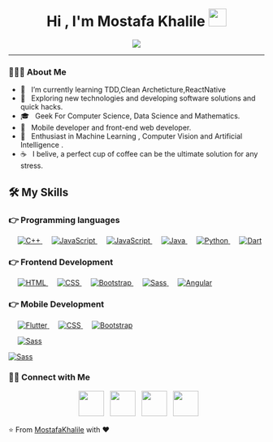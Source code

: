 # <h1 align="center">Hi , I'm Mostafa Khalile <img src="https://media.giphy.com/media/hvRJCLFzcasrR4ia7z/giphy.gif" width="35"></h1>
<p align="center">
  <a href="https://github.com/DenverCoder1/readme-typing-svg"><img src="https://readme-typing-svg.herokuapp.com?lines=Software+Mobile+Developer;DS%20|%20AI%20|%20ML%20Enthusiast;A%20Science%20Geek;Always%20learning%20new%20things&center=true&width=500&height=50"></a>
</p>
<hr/>


<h3> 👨🏻‍💻 About Me </h3>

- 🔭 &nbsp; I’m currently learning TDD,Clean Archeticture,ReactNative
- 🤔 &nbsp; Exploring new technologies and developing software solutions and quick hacks.
- 🎓 &nbsp; Geek For Computer Science, Data Science and Mathematics.
- 💼 &nbsp; Mobile developer and front-end web developer.
- 🌱 &nbsp; Enthusiast in Machine Learning , Computer Vision and Artificial Intelligence .
- ☕ &nbsp; I belive, a perfect cup of coffee can be the ultimate solution for any stress. 



## 🛠️ My Skills

### 👉 Programming languages

<p align="left"> 
  &emsp; 
  <a href="https://www.w3schools.com/cpp/" target="_blank"> 
    <img alt="C++" src="https://img.shields.io/badge/C%2B%2B-00599C?style=for-the-badge&logo=c%2B%2B&logoColor=white">
  </a> 
  &emsp;
  <a href="https://developer.mozilla.org/en-US/docs/Web/JavaScript" target="_blank"> 
     <img alt="JavaScript" src="https://img.shields.io/badge/JavaScript-F7DF1E?style=for-the-badge&logo=javascript&logoColor=black">
   </a>
   &emsp;
  <a href="https://developer.mozilla.org/en-US/docs/Web/JavaScript" target="_blank"> 
     <img alt="JavaScript" src="https://img.shields.io/badge/TypeScript-007ACC?style=for-the-badge&logo=typescript&logoColor=white">
   </a>
  &emsp;
  <a href="https://www.java.com" target="_blank"> 
    <img alt="Java" src="https://img.shields.io/badge/Java-ED8B00?style=for-the-badge&logo=java&logoColor=white">
  </a>
  &emsp;
   <a href="https://www.python.org" target="_blank">
    <img alt="Python" src="https://img.shields.io/badge/Python-14354C?style=for-the-badge&logo=python&logoColor=white">
  </a>
  &emsp;

  <a href="https://dart.dev/">
    <img alt="Dart" src="https://img.shields.io/badge/Dart-0175C2?style=for-the-badge&logo=dart&logoColor=white"/>
  </a>
  
</p>

### 👉 Frontend Development
<p align="left"> 
  &emsp; 
  <a href="https://www.w3.org/html/" target="_blank"> 
   <img alt="HTML" src="https://img.shields.io/badge/HTML-239120?style=for-the-badge&logo=html5&logoColor=white">
  </a>   
  &emsp;
  <a href="https://www.w3schools.com/css/" target="_blank">
    <img alt="CSS" src="https://img.shields.io/badge/CSS3-1572B6?style=for-the-badge&logo=css3&logoColor=white">
  </a> 
   &emsp;
  <a href="https://getbootstrap.com" target="_blank"> 
    <img alt="Bootstrap" src="https://img.shields.io/badge/Bootstrap-563D7C?style=for-the-badge&logo=bootstrap&logoColor=white"/>
  </a>
   &emsp;
  <a href="https://getbootstrap.com" target="_blank"> 
    <img alt="Sass" src="https://img.shields.io/badge/Sass-CC6699?style=for-the-badge&logo=sass&logoColor=white"/>
  </a>
   &emsp;
  <a href="#" target="_blank"> 
    <img alt="Angular" src="https://img.shields.io/badge/Angular-DD0031?style=for-the-badge&logo=angular&logoColor=white"/>
  </a>
</p>


### 👉 Mobile Development 

<p align="left"> 
  &emsp; 
  <a href="#" target="_blank"> 
   <img alt="Flutter" src="https://img.shields.io/badge/Flutter-02569B?style=for-the-badge&logo=flutter&logoColor=white">
  </a>   
  &emsp;
  <a href="#" target="_blank">
    <img alt="CSS" src="https://img.shields.io/badge/Android-3DDC84?style=for-the-badge&logo=android&logoColor=white">
  </a> 
   &emsp;
<a href="https://getbootstrap.com" target="_blank"> 
    <img alt="Bootstrap" src="https://img.shields.io/badge/iOS-000000?style=for-the-badge&logo=ios&logoColor=white"/>
  </a>
  </p>
  
 <section>
  <p>
  &emsp;
  <a href="https://getbootstrap.com" target="_blank"> 
    <img alt="Sass" src="https://github-readme-stats.vercel.app/api/top-langs/?username=MostafaKhalile&theme=blue-green"/>
  </a></p>
  <p>
  <a href="https://getbootstrap.com" target="_blank"> 
    <img alt="Sass" src="https://github-readme-stats.vercel.app/api?username=MostafaKhalile&theme=blue-green"/>
  </a>
  </p>
  </section>

<h3> 🤝🏻 Connect with Me </h3>

<p align="center">
&nbsp; <a href="https://twitter.com/Mostafa_khalile" target="_blank" rel="noopener noreferrer"><img src="https://img.icons8.com/plasticine/100/000000/twitter.png" width="50" /></a>  
&nbsp; <a href="https://www.instagram.com/mostafa_khalile/" target="_blank" rel="noopener noreferrer"><img src="https://img.icons8.com/plasticine/100/000000/instagram-new.png" width="50" /></a>  
&nbsp; <a href="https://www.linkedin.com/in/mostafa-khalile/" target="_blank" rel="noopener noreferrer"><img src="https://img.icons8.com/plasticine/100/000000/linkedin.png" width="50" /></a>
&nbsp; <a href="mailto:mostafa.khalile.aboheaba@gmail.com" target="_blank" rel="noopener noreferrer"><img src="https://img.icons8.com/plasticine/100/000000/gmail.png"  width="50" /></a>
</p>

⭐️ From [MostafaKhalile](https://github.com/MostafaKhalile) with ❤
